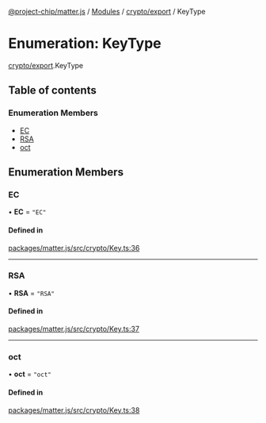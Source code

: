 [@project-chip/matter.js](../README.md) / [Modules](../modules.md) / [crypto/export](../modules/crypto_export.md) / KeyType

# Enumeration: KeyType

[crypto/export](../modules/crypto_export.md).KeyType

## Table of contents

### Enumeration Members

- [EC](crypto_export.KeyType.md#ec)
- [RSA](crypto_export.KeyType.md#rsa)
- [oct](crypto_export.KeyType.md#oct)

## Enumeration Members

### EC

• **EC** = ``"EC"``

#### Defined in

[packages/matter.js/src/crypto/Key.ts:36](https://github.com/project-chip/matter.js/blob/be83914/packages/matter.js/src/crypto/Key.ts#L36)

___

### RSA

• **RSA** = ``"RSA"``

#### Defined in

[packages/matter.js/src/crypto/Key.ts:37](https://github.com/project-chip/matter.js/blob/be83914/packages/matter.js/src/crypto/Key.ts#L37)

___

### oct

• **oct** = ``"oct"``

#### Defined in

[packages/matter.js/src/crypto/Key.ts:38](https://github.com/project-chip/matter.js/blob/be83914/packages/matter.js/src/crypto/Key.ts#L38)
